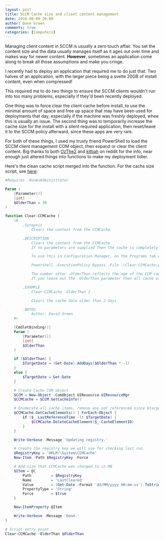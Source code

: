 ```yaml
---
layout: post
title: SCCM Cache size and client content management
date: 2018-08-09 20:00
author: Dave Green
comments: true
categories: [Computers]
---
```


Managing client content in SCCM is *usually* a zero touch affair. You set the content size and the data usually manages itself as it ages out over time and makes way for newer content. **However**, sometimes an application come along to break all those assumptions and make you cringe.

I recently had to deploy an application that required me to do just that. Two halves of an application, with the larger piece being a svelte 20GB of install content, even when compressed!

This required me to do two things to ensure the SCCM clients wouldn't run into too many problems, especially if they'd been recently deployed.

One thing was to force clear the client cache before install, to use the minimal amount of space and free up space that may have been used for deployments that day, especially if the machine was freshly deployed, whee this is usually an issue. The second thing was to temporarily increase the cache size for the install with a silent required application, then reset/leave it to the SCCM policy afterward, since these apps are very rare.

For both of these things, I used my trusty friend PowerShell to load the SCCM client management COM object, then expand or clear the client content. Big thanks to both [OzThe2](https://fearthemonkey.co.uk/how-to-change-the-ccmcache-size-using-powershell/) and [kittiah](https://www.reddit.com/r/SCCM/comments/4mx9h9/clean_ccmcache_on_a_regular_schedule/d3z8px0/?context=3) on reddit for the info, near enough just altered things into functions to make my deployment tidier.

Here's the clean cache script merged into the function. For the cachs size script, see [here](https://github.com/ozthe2/Powershell/blob/master/SCCM/SetCCMCacheSize):

```powershell
#Requires -RunAsAdministrator

Param (
    [Parameter()]
    [int]
    $OlderThan = 30
)

function Clear-CCMCache {
    <#
        .Synopsis
            Clears the content from the CCMCache.

        .DESCRIPTION
            Clears the content from the CCMCache.
            If no parameters are supplied then the cache is completely cleaned.

            To use this in Configuration Manager, on the Programs tab on the Deployment Type, set the 'Program' to be:

            Powershell -ExecutionPolicy Bypass -File .\Clear-CCMCache.ps1 -OlderThan 30

            The number after -OlderThan reflects the age of the CCM cache content to clear.
            If you leave out the -OlderThan parameter then all cache will be cleared.

        .EXAMPLE
            Clear-CCMCache -OlderThan 2

            Clears the cache data older than 2 days

        .NOTES
            Author: David Green
    #>

    [CmdletBinding()]
    Param (
        [Parameter()]
        [int]
        $OlderThan
    )

    if ($OlderThan) {
        $TargetDate = (Get-Date).AddDays($OlderThan * -1)
    }
    else {
        $TargetDate = Get-Date
    }

    # Create Cache COM object
    $CCM = New-Object -ComObject UIResource.UIResourceMgr
    $CCMCache = $CCM.GetCacheInfo()

    # Enumerate all cache items, remove any not referenced since $targetDate from the CCM Cache
    $CCMCache.GetCacheElements() | ForEach-Object {
        if ($_.LastReferenceTime -lt $TargetDate) {
            $CCMCache.DeleteCacheElement($_.CacheElementID)
        }
    }

    Write-Verbose -Message 'Updating registry.'

    # Create the registry key we will use for checking last run.
    $RegistryKey = 'HKLM:\System\CCMCache'
    New-Item -Path $RegistryKey -Force

    # Add size that CCMCache was changed to in MB
    $Item = @{
        Path         = $RegistryKey
        Name         = 'LastCleared'
        Value        = (Get-Date -Format 'dd/MM/yyyy HH:mm:ss').ToString()
        PropertyType = 'String'
        Force        = $true
    }

    New-ItemProperty @Item

    Write-Verbose -Message 'Done.'
}

# Script entry point
Clear-CCMCache -OlderThan $OlderThan
```